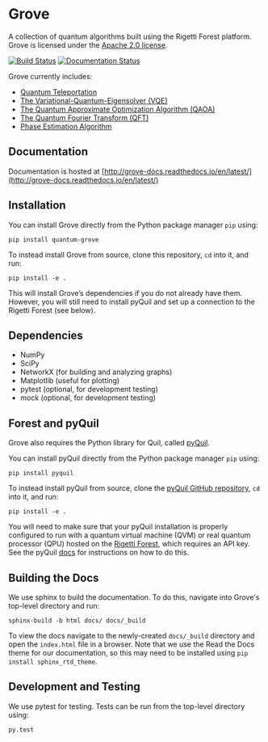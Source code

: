 Grove
=====

A collection of quantum algorithms built using the Rigetti Forest platform.
Grove is licensed under the [Apache 2.0 license](https://github.com/rigetticomputing/grove/blob/master/LICENSE).

[![Build Status](https://semaphoreci.com/api/v1/projects/af487aa0-bd6d-4b43-9610-9c8f3c3d787d/1123354/badge.svg)](https://semaphoreci.com/rigetti/grove) 
[![Documentation Status](https://readthedocs.org/projects/grove-docs/badge/?version=latest)](http://grove-docs.readthedocs.io/en/latest/?badge=latest)

Grove currently includes:

* [Quantum Teleportation](http://grove-docs.readthedocs.io/en/latest/teleportation.html)
* [The Variational-Quantum-Eigensolver (VQE)](http://grove-docs.readthedocs.io/en/latest/vqe.html)
* [The Quantum Approximate Optimization Algorithm (QAOA)](http://grove-docs.readthedocs.io/en/latest/qaoa.html)
* [The Quantum Fourier Transform (QFT)](http://grove-docs.readthedocs.io/en/latest/qft.html)
* [Phase Estimation Algorithm](http://grove-docs.readthedocs.io/en/latest/phaseestimation.html)

Documentation
-------------

Documentation is hosted at [http://grove-docs.readthedocs.io/en/latest/](http://grove-docs.readthedocs.io/en/latest/)

Installation
------------

You can install Grove directly from the Python package manager `pip` using:
```
pip install quantum-grove
```

To instead install Grove from source, clone this repository, `cd` into it, and run:
```
pip install -e .
```

This will install Grove’s dependencies if you do not already have them.
However, you will still need to install pyQuil and set up a connection to
the Rigetti Forest (see below).

Dependencies
------------

* NumPy
* SciPy
* NetworkX (for building and analyzing graphs)
* Matplotlib (useful for plotting)
* pytest (optional, for development testing)
* mock (optional, for development testing)

Forest and pyQuil
-----------------

Grove also requires the Python library for Quil, called
[pyQuil](http://pyquil.readthedocs.io/en/latest/index.html).

You can install pyQuil directly from the Python package manager `pip` using:
```
pip install pyquil
```

To instead install pyQuil from source, clone the
[pyQuil GitHub repository](https://github.com/rigetticomputing/pyquil),
`cd` into it, and run:
```
pip install -e .
```

You will need to make sure that your pyQuil installation is properly
configured to run with a quantum virtual machine (QVM) or real quantum processor
(QPU) hosted on the  [Rigetti Forest](forest.rigetti.com), which requires an API key.
See the pyQuil [docs](http://pyquil.readthedocs.io/en/latest/index.html) for
instructions on how to do this.

Building the Docs
-----------------

We use sphinx to build the documentation. To do this, navigate into Grove's top-level directory and run:

```
sphinx-build -b html docs/ docs/_build
```

To view the docs navigate to the newly-created `docs/_build` directory and open
the `index.html` file in a browser. Note that we use the Read the Docs theme for
our documentation, so this may need to be installed using `pip install sphinx_rtd_theme`.

Development and Testing
-----------------------

We use pytest for testing. Tests can be run from the top-level directory using:
```
py.test
```
